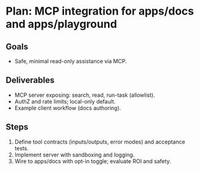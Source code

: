# Plan: MCP integration for apps/docs and apps/playground

## Goals
- Safe, minimal read-only assistance via MCP.

## Deliverables
- MCP server exposing: search, read, run-task (allowlist).
- AuthZ and rate limits; local-only default.
- Example client workflow (docs authoring).

## Steps
1. Define tool contracts (inputs/outputs, error modes) and acceptance tests.
2. Implement server with sandboxing and logging.
3. Wire to apps/docs with opt-in toggle; evaluate ROI and safety.
